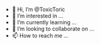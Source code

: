 - 👋 Hi, I’m @ToxicToric
- 👀 I’m interested in ...
- 🌱 I’m currently learning ...
- 💞️ I’m looking to collaborate on ...
- 📫 How to reach me ...

<!---
ToxicToric/ToxicToric is a ✨ special ✨ repository because its `README.md` (this file) appears on your GitHub profile.
You can click the Preview link to take a look at your changes.
--->
